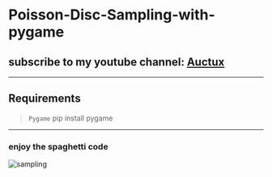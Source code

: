 # Poisson-Disc-Sampling-with-pygame
## subscribe to my youtube channel: [Auctux](https://www.youtube.com/channel/UCjPk9YDheKst1FlAf_KSpyA)
---
## Requirements
> `Pygame` pip install pygame
---

### enjoy the spaghetti code

![sampling](https://user-images.githubusercontent.com/48150537/88501082-04e99280-cfe8-11ea-8cf0-113f273eb7a2.png)
